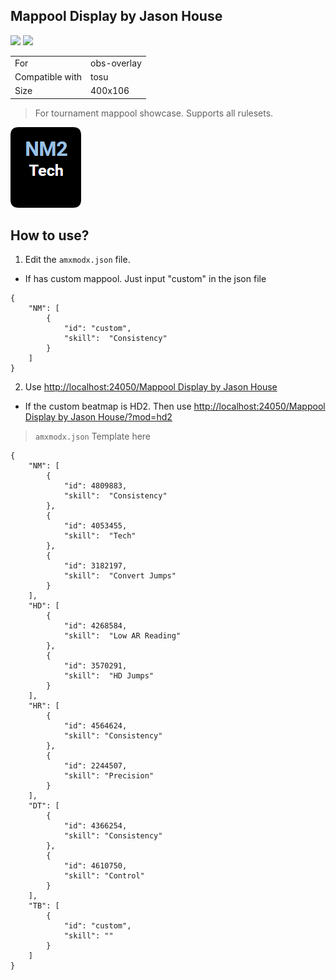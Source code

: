 ## Mappool Display by Jason House

<a href="https://osuck.link/redirect/https://files.osuck.link/tosu/Mappool Display by Jason House v1.0.zip" target="_blank"><img height="35" src="https://img.shields.io/badge/Download_PP_Counter-67A564?style=for-the-badge&logo=cloud&logoColor=white" /></a>  <a href="https://github.com/mas-alone" target="_blank"><img height="35" src="https://img.shields.io/badge/github-000000?style=for-the-badge&logo=github&logoColor=white" /></a>

|||
| ------------- | ------------- |
| For | obs-overlay |
| Compatible with | tosu |
| Size |  400x106 |

> For tournament mappool showcase. Supports all rulesets.

<img src="/.github/images/Mappool Display by Jason House.png" />

## How to use?
1. Edit the `amxmodx.json` file.
 - If has custom mappool. Just input "custom" in the json file
```
{
    "NM": [
        {
            "id": "custom",
            "skill":  "Consistency"
        }
    ]
}
```

2. Use [http://localhost:24050/Mappool Display by Jason House](<http://localhost:24050/Mappool Display by Jason House>)
 - If the custom beatmap is HD2. Then use [http://localhost:24050/Mappool Display by Jason House/?mod=hd2](<http://localhost:24050/Mappool Display by Jason House/?mod=hd2>)

> `amxmodx.json` Template here

```
{
    "NM": [
        {
            "id": 4809883,
            "skill":  "Consistency"
        },
        {
            "id": 4053455,
            "skill":  "Tech"
        },
        {
            "id": 3182197,
            "skill":  "Convert Jumps"
        }
    ],
    "HD": [
        {
            "id": 4268584,
            "skill":  "Low AR Reading"
        },
        {
            "id": 3570291,
            "skill":  "HD Jumps"
        }
    ],
    "HR": [
        {
            "id": 4564624,
            "skill": "Consistency"
        },
        {
            "id": 2244507,
            "skill": "Precision"
        }
    ],
    "DT": [
        {
            "id": 4366254,
            "skill": "Consistency"
        },
        {
            "id": 4610750,
            "skill": "Control"
        }
    ],
	"TB": [
        {
            "id": "custom",
            "skill": ""
        }
    ]
}
```
